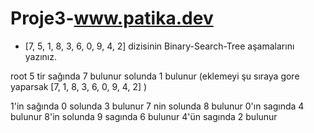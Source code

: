# Proje3-www.patika.dev

* [7, 5, 1, 8, 3, 6, 0, 9, 4, 2] dizisinin Binary-Search-Tree aşamalarını yazınız.

root 5 tir sağında 7 bulunur solunda 1 bulunur  (eklemeyi şu sıraya gore yaparsak [7, 1, 8, 3, 6, 0, 9, 4, 2] )

1'in sağında 0 solunda 3 bulunur       7 nin solunda 8 bulunur
0'ın sagında 4 bulunur                 8'in solunda 9 sagında 6 bulunur
4'ün sagında 2 bulunur


